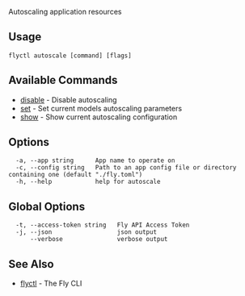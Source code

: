 Autoscaling application resources

## Usage
~~~
flyctl autoscale [command] [flags]
~~~

## Available Commands
* [disable](/docs/flyctl/autoscale-disable/)	 - Disable autoscaling
* [set](/docs/flyctl/autoscale-set/)	 - Set current models autoscaling parameters
* [show](/docs/flyctl/autoscale-show/)	 - Show current autoscaling configuration

## Options

~~~
  -a, --app string      App name to operate on
  -c, --config string   Path to an app config file or directory containing one (default "./fly.toml")
  -h, --help            help for autoscale
~~~

## Global Options

~~~
  -t, --access-token string   Fly API Access Token
  -j, --json                  json output
      --verbose               verbose output
~~~

## See Also

* [flyctl](/docs/flyctl/help/)	 - The Fly CLI

